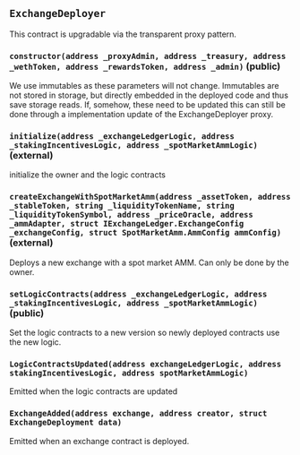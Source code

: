 ## `ExchangeDeployer`

This contract is upgradable via the transparent proxy pattern.




### `constructor(address _proxyAdmin, address _treasury, address _wethToken, address _rewardsToken, address _admin)` (public)



We use immutables as these parameters will not change. Immutables are not stored in storage, but directly
embedded in the deployed code and thus save storage reads. If, somehow, these need to be updated this can still
be done through a implementation update of the ExchangeDeployer proxy.

### `initialize(address _exchangeLedgerLogic, address _stakingIncentivesLogic, address _spotMarketAmmLogic)` (external)

initialize the owner and the logic contracts




### `createExchangeWithSpotMarketAmm(address _assetToken, address _stableToken, string _liquidityTokenName, string _liquidityTokenSymbol, address _priceOracle, address _ammAdapter, struct IExchangeLedger.ExchangeConfig _exchangeConfig, struct SpotMarketAmm.AmmConfig ammConfig)` (external)

Deploys a new exchange with a spot market AMM. Can only be done by the owner.




### `setLogicContracts(address _exchangeLedgerLogic, address _stakingIncentivesLogic, address _spotMarketAmmLogic)` (public)

Set the logic contracts to a new version so newly deployed contracts use the new logic.





### `LogicContractsUpdated(address exchangeLedgerLogic, address stakingIncentivesLogic, address spotMarketAmmLogic)`

Emitted when the logic contracts are updated




### `ExchangeAdded(address exchange, address creator, struct ExchangeDeployment data)`

Emitted when an exchange contract is deployed.






